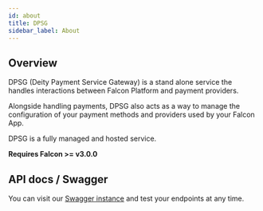 ```yaml
---
id: about
title: DPSG
sidebar_label: About
---
```


## Overview

DPSG (Deity Payment Service Gateway) is a stand alone service the handles interactions between Falcon Platform and payment providers.

Alongside handling payments, DPSG also acts as a way to manage the configuration of your payment methods and providers used by your Falcon App.

DPSG is a fully managed and hosted service.

**Requires Falcon >= v3.0.0**

## API docs / Swagger

You can visit our [Swagger instance](https://dpsg.dev.deity.cloud/) and test your endpoints at any time. 
